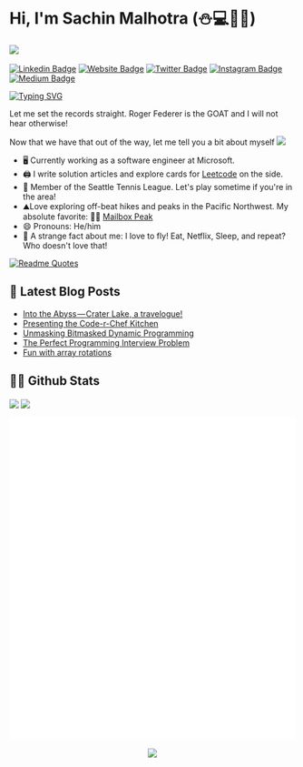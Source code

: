# Hi, I'm Sachin Malhotra (:snowman::computer::jack_o_lantern::beer:)
![](https://komarev.com/ghpvc/?username=edorado93)

[![Linkedin Badge](https://img.shields.io/badge/-LinkedIn-0e76a8?style=flat-square&logo=Linkedin&logoColor=white)](https://linkedin.com/in/edorado93)
[![Website Badge](https://img.shields.io/badge/Website-3b5998?style=flat-square&logo=google-chrome&logoColor=white)](https://edorado93.github.io/)
[![Twitter Badge](https://img.shields.io/badge/-Twitter-00acee?style=flat-square&logo=Twitter&logoColor=white)](https://twitter.com/edorado93)
[![Instagram Badge](https://img.shields.io/badge/-Instagram-e4405f?style=flat-square&logo=Instagram&logoColor=white)](https://instagram.com/thisboyhasnoshame/)
[![Medium Badge](https://img.shields.io/badge/Medium-12100E?style=flat-square&logo=Medium&logoColor=white)](https://instagram.com/thisboyhasnoshame/)

[![Typing SVG](https://readme-typing-svg.herokuapp.com?font=comfortaa&color=%23F77B93&size=25&height=40&lines=Nice+to+e-meet+you!;I'm+a+Software+Engineer;Tech+and+Travel+Blogger;and+a+homemade+chef%3F)](https://git.io/typing-svg)

Let me set the records straight. Roger Federer is the GOAT and I will not hear otherwise! 

Now that we have that out of the way, let me tell you a bit about myself <img src="https://emojis.slackmojis.com/emojis/images/1520808873/3643/cool-doge.gif?1520808873" width="20" />

* 🖥️ Currently working as a software engineer at Microsoft.
* 🖨️ I write solution articles and explore cards for <a href="https://www.leetcode.com">Leetcode</a> on the side.
* 🎾 Member of the Seattle Tennis League. Let's play sometime if you're in the area!
* ⛰️Love exploring off-beat hikes and peaks in the Pacific Northwest. My absolute favorite:  🥁🥁 <a href="https://www.wta.org/go-hiking/hikes/mailbox-peak">Mailbox Peak</a>
* 😄 Pronouns: He/him
* 🤯 A strange fact about me: I love to fly! Eat, Netflix, Sleep, and repeat? Who doesn't love that!

[![Readme Quotes](https://quotes-github-readme.vercel.app/api?type=horizontal&theme=light)](https://github.com/piyushsuthar/github-readme-quotes)

## 🚀 Latest Blog Posts

<!-- BLOG-POST-LIST:START -->
- [Into the Abyss — Crater Lake, a travelogue!](https://medium.com/@sachinmalhotra/into-the-abyss-crater-lake-a-travelogue-26a0864deb2b?source=rss-6ca530696214------2)
- [Presenting the Code-r-Chef Kitchen](https://medium.com/@sachinmalhotra/presenting-the-code-r-chef-kitchen-a1e3b739929?source=rss-6ca530696214------2)
- [Unmasking Bitmasked Dynamic Programming](https://medium.com/free-code-camp/unmasking-bitmasked-dynamic-programming-25669312b77b?source=rss-6ca530696214------2)
- [The Perfect Programming Interview Problem](https://medium.com/free-code-camp/the-perfect-programming-interview-problem-8431cdeab2a7?source=rss-6ca530696214------2)
- [Fun with array rotations](https://medium.com/hackernoon/fun-with-array-rotations-add4a335d79a?source=rss-6ca530696214------2)
<!-- BLOG-POST-LIST:END -->

## 👨‍💻 Github Stats

<img align="center" src="https://github-readme-stats.vercel.app/api?username=edorado93&show_icons=true&theme=dracula" />

<img align="center" src="https://github-readme-stats.vercel.app/api/top-langs/?username=edorado93&layout=compact" />

![Metrics](https://github.com/edorado93/edorado93/blob/main/github-metrics.svg)

<p align="center">
  <img src="https://capsule-render.vercel.app/api?type=waving&color=gradient&height=110&section=footer&text=👻👻👻&animation=twinkling"/>
</p>
